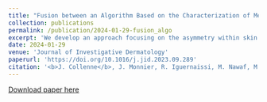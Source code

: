 ```yaml
---
title: "Fusion between an Algorithm Based on the Characterization of Melanocytic Lesions Asymmetry with an Ensemble of Convolutional Neural Networks for Melanoma Detection"
collection: publications
permalink: /publication/2024-01-29-fusion_algo
excerpt: 'We develop an approach focusing on the asymmetry within skin lesions to detect melanomas. An asymmetry model predicts the asymmetry rate of a given lesion, which, when combined with convolutional neural networks, improves the final results and enhances interpretability for dermatologists.'
date: 2024-01-29
venue: 'Journal of Investigative Dermatology'
paperurl: 'https://doi.org/10.1016/j.jid.2023.09.289'
citation: '<b>J. Collenne</b>, J. Monnier, R. Iguernaissi, M. Nawaf, M.-A. Richard, J.-J. Grob, C. Gaudy-Marqueste, S. Dubuisson, D. Merad. (2024). &quot;Fusion between an Algorithm Based on the Characterization of Melanocytic Lesions Asymmetry with an Ensemble of Convolutional Neural Networks for Melanoma Detection.&quot; <i>Journal of Investigative Dermatology.</i>'
---
```


[Download paper here](http://academicpages.github.io/files/paper1.pdf)
